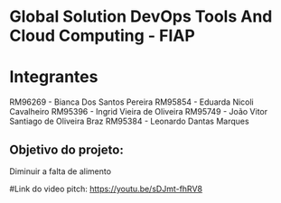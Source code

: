 # Global Solution DevOps Tools And Cloud Computing - FIAP

# Integrantes
RM96269 - Bianca Dos Santos Pereira
RM95854 - Eduarda Nicoli Cavalheiro
RM95396 - Ingrid Vieira de Oliveira
RM95749 - João Vitor Santiago de Oliveira Braz
RM95384 - Leonardo Dantas Marques

## Objetivo do projeto:
Diminuir a falta de alimento

#Link do video pitch: https://youtu.be/sDJmt-fhRV8
